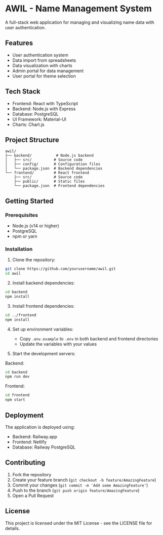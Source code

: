 # AWIL - Name Management System

A full-stack web application for managing and visualizing name data with user authentication.

## Features

- User authentication system
- Data import from spreadsheets
- Data visualization with charts
- Admin portal for data management
- User portal for theme selection

## Tech Stack

- Frontend: React with TypeScript
- Backend: Node.js with Express
- Database: PostgreSQL
- UI Framework: Material-UI
- Charts: Chart.js

## Project Structure

```
awil/
├── backend/           # Node.js backend
│   ├── src/          # Source code
│   ├── config/       # Configuration files
│   └── package.json  # Backend dependencies
└── frontend/         # React frontend
    ├── src/          # Source code
    ├── public/       # Static files
    └── package.json  # Frontend dependencies
```

## Getting Started

### Prerequisites

- Node.js (v14 or higher)
- PostgreSQL
- npm or yarn

### Installation

1. Clone the repository:
```bash
git clone https://github.com/yourusername/awil.git
cd awil
```

2. Install backend dependencies:
```bash
cd backend
npm install
```

3. Install frontend dependencies:
```bash
cd ../frontend
npm install
```

4. Set up environment variables:
   - Copy `.env.example` to `.env` in both backend and frontend directories
   - Update the variables with your values

5. Start the development servers:

Backend:
```bash
cd backend
npm run dev
```

Frontend:
```bash
cd frontend
npm start
```

## Deployment

The application is deployed using:
- Backend: Railway.app
- Frontend: Netlify
- Database: Railway PostgreSQL

## Contributing

1. Fork the repository
2. Create your feature branch (`git checkout -b feature/AmazingFeature`)
3. Commit your changes (`git commit -m 'Add some AmazingFeature'`)
4. Push to the branch (`git push origin feature/AmazingFeature`)
5. Open a Pull Request

## License

This project is licensed under the MIT License - see the LICENSE file for details. 